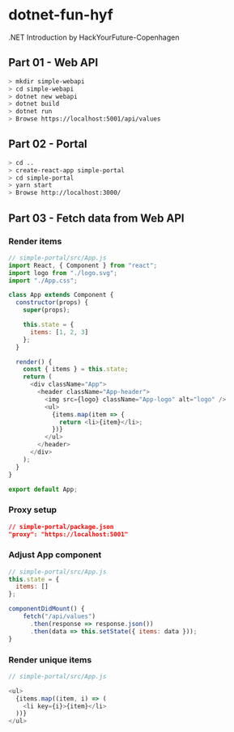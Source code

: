 # dotnet-fun-hyf

.NET Introduction by HackYourFuture-Copenhagen

## Part 01 - Web API

```sh
> mkdir simple-webapi
> cd simple-webapi
> dotnet new webapi
> dotnet build
> dotnet run
> Browse https://localhost:5001/api/values
```

## Part 02 - Portal

```sh
> cd ..
> create-react-app simple-portal
> cd simple-portal
> yarn start
> Browse http://localhost:3000/
```

## Part 03 - Fetch data from Web API

### Render items

```javascript
// simple-portal/src/App.js
import React, { Component } from "react";
import logo from "./logo.svg";
import "./App.css";

class App extends Component {
  constructor(props) {
    super(props);

    this.state = {
      items: [1, 2, 3]
    };
  }

  render() {
    const { items } = this.state;
    return (
      <div className="App">
        <header className="App-header">
          <img src={logo} className="App-logo" alt="logo" />
          <ul>
            {items.map(item => {
              return <li>{item}</li>;
            })}
          </ul>
        </header>
      </div>
    );
  }
}

export default App;
```

### Proxy setup

```json
// simple-portal/package.json
"proxy": "https://localhost:5001"
```

### Adjust App component

```javascript
// simple-portal/src/App.js
this.state = {
  items: []
};

componentDidMount() {
    fetch("/api/values")
      .then(response => response.json())
      .then(data => this.setState({ items: data }));
}
```

### Render unique items

```javascript
// simple-portal/src/App.js

<ul>
  {items.map((item, i) => (
    <li key={i}>{item}</li>
  ))}
</ul>
```
